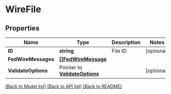 # WireFile

## Properties

Name | Type | Description | Notes
------------ | ------------- | ------------- | -------------
**ID** | **string** | File ID | [optional] 
**FedWireMessages** | [**[]FedWireMessage**](FEDWireMessage.md) |  | 
**ValidateOptions** | Pointer to [**ValidateOptions**](ValidateOptions.md) |  | [optional] 

[[Back to Model list]](../README.md#documentation-for-models) [[Back to API list]](../README.md#documentation-for-api-endpoints) [[Back to README]](../README.md)



